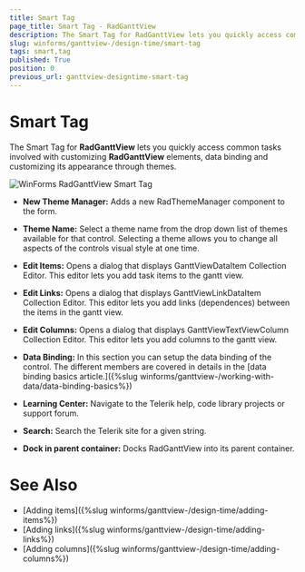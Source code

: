 ```yaml
---
title: Smart Tag
page_title: Smart Tag - RadGanttView
description: The Smart Tag for RadGanttView lets you quickly access common tasks.
slug: winforms/ganttview-/design-time/smart-tag
tags: smart,tag
published: True
position: 0
previous_url: ganttview-designtime-smart-tag
---
```


# Smart Tag

The Smart Tag for __RadGanttView__ lets you quickly access common tasks involved with customizing __RadGanttView__ elements, data binding and customizing its appearance through themes.
        
![WinForms RadGanttView Smart Tag](images/ganttview-designtime-smart-tag001.png)

* __New Theme Manager:__ Adds a new RadThemeManager component to the form.
            

* __Theme Name:__ Select a theme name from the drop down list of themes available for that control. Selecting a theme allows you to change all aspects of the controls visual style at one time.
            

* __Edit Items:__ Opens a dialog that displays GanttViewDataItem Collection Editor. This editor lets you add task items to the gantt view.
            

* __Edit Links:__ Opens a dialog that displays GanttViewLinkDataItem Collection Editor. This editor lets you add links (dependences) between the items in the gantt view.
            

* __Edit Columns:__ Opens a dialog that displays GanttViewTextViewColumn Collection Editor. This editor lets you add columns to the gantt view.
            

* __Data Binding:__ In this section you can setup the data binding of the control. The different members are covered in details in the [data binding basics article.]({%slug winforms/ganttview-/working-with-data/data-binding-basics%})

* __Learning Center:__ Navigate to the Telerik help, code library projects or support forum.
            

* __Search:__ Search the Telerik site for a given string.
            

* __Dock in parent container:__ Docks RadGanttView into its parent container.

# See Also

* [Adding items]({%slug winforms/ganttview-/design-time/adding-items%})
* [Adding links]({%slug winforms/ganttview-/design-time/adding-links%})
* [Adding columns]({%slug winforms/ganttview-/design-time/adding-columns%})
